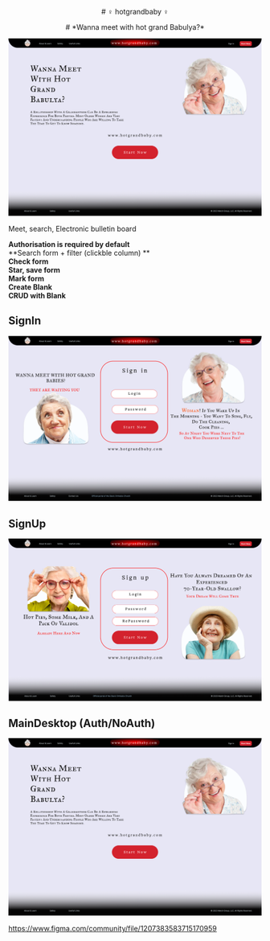 
<p align="center"> # ♀️  hotgrandbaby  ♀️ </p>
<p align="center"> # *Wanna meet with hot grand Babulya?* </p>

![alt text](https://github.com/res0lut1on/hotgrandbaby/blob/main/Pages/Desktop1.png?raw=true)

Meet, search, Electronic bulletin board

**Authorisation is required by default** <br />
**Search form + filter (clickble column) ** <br />
**Check form** <br />
**Star, save form** <br />
**Mark form** <br />
**Create Blank** <br />
**CRUD with Blank** <br />


## **SignIn** <br />

![alt text](https://github.com/res0lut1on/hotgrandbaby/blob/main/Pages/SignIn.png?raw=true)

## **SignUp** <br />

![alt text](https://github.com/res0lut1on/hotgrandbaby/blob/main/Pages/SignUp.png?raw=true)

## MainDesktop (Auth/NoAuth) <br />

![alt text](https://github.com/res0lut1on/hotgrandbaby/blob/main/Pages/Desktop1.png?raw=true)

https://www.figma.com/community/file/1207383583715170959
